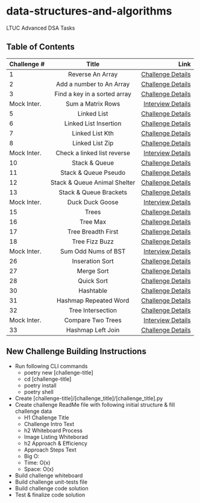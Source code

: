 # data-structures-and-algorithms

LTUC Advanced DSA Tasks

## Table of Contents

| Challenge # | Title                        | Link                |
| ----------- |:----------------------------:| -------------------:|
|      1      | Reverse An Array             | [Challenge Details](/Challenges/01/README.md) |
|      2      | Add a number to An Array     | [Challenge Details](/Challenges/02/README.md) |
|      3      | Find a key in a sorted array | [Challenge Details](/Challenges/03/README.md) |
| Mock Inter. | Sum a Matrix Rows            | [Interview Details](/Interviews/first/README.md)|
|      5      | Linked List                  | [Challenge Details](/Challenges/05/README.md) |
|      6      | Linked List Insertion        | [Challenge Details](/Challenges/06/README.md) |
|      7      | Linked List Kth              | [Challenge Details](/Challenges/07/README.md) |
|      8      | Linked List Zip              | [Challenge Details](/Challenges/08/README.md) |
| Mock Inter. | Check a linked list reverse  | [Interview Details](/Interviews/second/README.md)|
|      10     | Stack & Queue                | [Challenge Details](/Challenges/10/README.md) |
|      11     | Stack & Queue Pseudo         | [Challenge Details](/Challenges/11/README.md) |
|      12     | Stack & Queue Animal Shelter | [Challenge Details](/Challenges/12/README.md)|
|      13     | Stack & Queue Brackets       | [Challenge Details](/Challenges/13/README.md)|
| Mock Inter. | Duck Duck Goose              | [Interview Details](/Interviews/third/README.md)|
|      15     | Trees                        | [Challenge Details](/Challenges/15/README.md)|
|      16     | Tree Max                     | [Challenge Details](/Challenges/16/README.md)|
|      17     | Tree Breadth First           | [Challenge Details](/Challenges/17/README.md)|
|      18     | Tree Fizz Buzz               | [Challenge Details](/Challenges/18/README.md)|
| Mock Inter. | Sum Odd Nums of BST          | [Interview Details](/Interviews/forth/README.md)|
|      26     | Inseration Sort              | [Challenge Details](/Challenges/26/README.md)|
|      27     | Merge Sort                   | [Challenge Details](/Challenges/27/README.md)|
|      28     | Quick Sort                   | [Challenge Details](/Challenges/28/README.md)|
|      30     | Hashtable                    | [Challenge Details](/Challenges/30/README.md)|
|      31     | Hashmap Repeated Word        | [Challenge Details](/Challenges/31/README.md)|
|      32     | Tree Intersection            | [Challenge Details](/Challenges/32/README.md)|
| Mock Inter. | Compare Two Trees            | [Interview Details](/Interviews/Mock/README.md)|
|      33     | Hashmap Left Join            | [Challenge Details](/Challenges/33/README.md)|

## New Challenge Building Instructions

- Run following CLI commands
  - poetry new [challenge-title]
  - cd [challenge-title]
  - poetry install
  - poetry shell
- Create [challenge-title]/[challenge_title]/[challenge_title].py
- Create challenge ReadMe file with following initial structure & fill challenge data
  - H1 Challenge Title
  - Challenge Intro Text
  - h2 Whiteboard Process
  - Image Listing Whiteborad
  - h2 Approach & Efficiency
  - Approach Steps Text
  - Big O:
  - Time: O(x)
  - Space: O(x)
- Build challenge whiteboard
- Build challenge unit-tests file
- Build challenge code solution
- Test & finalize code solution

